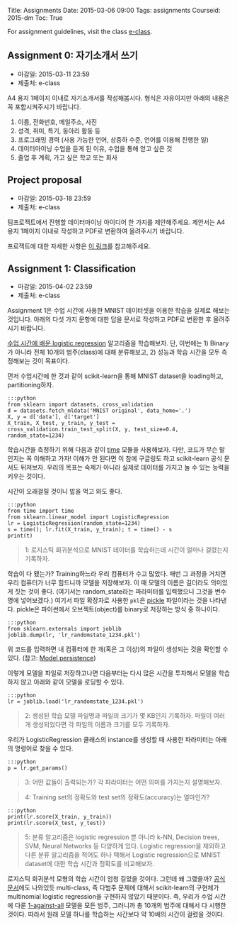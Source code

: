 Title: Assignments
Date: 2015-03-06 09:00
Tags: assignments
Courseid: 2015-dm
Toc: True

For assignment guidelines, visit the class <a href="http://eclass.seoultech.ac.kr">e-class</a>.

## Assignment 0: 자기소개서 쓰기

- 마감일: 2015-03-11 23:59
- 제출처: e-class

A4 용지 1페이지 이내로 자기소개서를 작성해봅시다.
형식은 자유이지만 아래의 내용은 꼭 포함시켜주시기 바랍니다.

1. 이름, 전화번호, 메일주소, 사진
2. 성격, 취미, 특기, 동아리 활동 등
3. 프로그래밍 경력 (사용 가능한 언어, 상중하 수준, 언어를 이용해 진행한 일)
4. 데이터마이닝 수업을 듣게 된 이유, 수업을 통해 얻고 싶은 것
5. 졸업 후 계획, 가고 싶은 학교 또는 회사 

## Project proposal

- 마감일: 2015-03-18 23:59
- 제출처: e-class

팀프로젝트에서 진행할 데이터마이닝 아이디어 한 가지를 제안해주세요.
제안서는 A4 용지 1페이지 이내로 작성하고 PDF로 변환하여 올려주시기 바랍니다.

프로젝트에 대한 자세한 사항은 [이 링크](http://www.lucypark.kr/courses/2015-dm/course-introduction.html#term-project-40)를 참고해주세요.

## Assignment 1: Classification

- 마감일: 2015-04-02 23:59
- 제출처: e-class

Assignment 1은 수업 시간에 사용한 MNIST 데이터셋을 이용한 학습을 실제로 해보는 것입니다.
아래의 다섯 가지 문항에 대한 답을 문서로 작성하고 PDF로 변환한 후 올려주시기 바랍니다.

[수업 시간에 배운 logistic regression](logistic-regression.html) 알고리즘을 학습해보자.
단, 이번에는 1) Binary가 아니라 전체 10개의 범주(class)에 대해 분류해보고, 2) 성능과 학습 시간을 모두 측정해보는 것이 목표이다.

먼저 수업시간에 한 것과 같이 scikit-learn을 통해 MNIST dataset을 loading하고, partitioning하자.

    :::python
    from sklearn import datasets, cross_validation
    d = datasets.fetch_mldata('MNIST original', data_home='.')
    X, y = d['data'], d['target']
    X_train, X_test, y_train, y_test = cross_validation.train_test_split(X, y, test_size=0.4, random_state=1234)

학습시간을 측정하기 위해 다음과 같이 [time](https://docs.python.org/3/library/time.html) 모듈을 사용해보자.
다만, 코드가 무슨 말인지는 꼭 이해하고 가자!
이해가 안 된다면 이 참에 구글링도 하고 scikit-learn 공식 문서도 뒤져보자.
우리의 목표는 숙제가 아니라 실제로 데이터를 가지고 놀 수 있는 능력을 키우는 것이다.

시간이 오래걸릴 것이니 밥을 먹고 와도 좋다.

    :::python
    from time import time
    from sklearn.linear_model import LogisticRegression
    lr = LogisticRegression(random_state=1234)
    s = time(); lr.fit(X_train, y_train); t = time() - s
    print(t)

> 1: 로지스틱 회귀분석으로 MNIST 데이터를 학습하는데 시간이 얼마나 걸렸는지 기록하자.

학습이 다 됐는가? Training하느라 우리 컴퓨터가 수고 많았다.
매번 그 과정을 거치면 우리 컴퓨터가 너무 힘드니까 모델을 저장해보자.
이 때 모델의 이름은 길더라도 의미있게 짓는 것이 좋다.
(여기서는 random_state라는 파라미터를 입력했으니 그것을 변수명에 넣어보겠다.)
여기서 파일 확장자로 사용한 `pkl`은 [pickle](https://docs.python.org/3/library/pickle.html) 파일이라는 것을 나타낸다.
pickle은 파이썬에서 오브젝트(object)를 binary로 저장하는 방식 중 하나이다.

    :::python
    from sklearn.externals import joblib
    joblib.dump(lr, 'lr_randomstate_1234.pkl')

위 코드를 입력하면 내 컴퓨터에 한 개(혹은 그 이상)의 파일이 생성되는 것을 확인할 수 있다.
(참고: [Model persistence](http://scikit-learn.org/stable/modules/model_persistence.html))

이렇게 모델을 파일로 저장하고나면 다음부터는 다시 많은 시간을 투자해서 모델을 학습하지 않고 아래와 같이 모델을 로딩할 수 있다.

    :::python
    lr = joblib.load('lr_randomstate_1234.pkl')

> 2: 생성된 학습 모델 파일명과 파일의 크기가 몇 KB인지 기록하자.
파일이 여러 개 생성되었다면 각 파일의 이름과 크기를 모두 기록하자.

우리가 LogisticRegression 클래스의 instance를 생성할 때 사용한 파라미터는 아래의 명령어로 찾을 수 있다.

    :::python
    p = lr.get_params()

> 3: 어떤 값들이 출력되는가? 각 파라미터는 어떤 의미를 가지는지 설명해보자.

> 4: Training set의 정확도와 test set의 정확도(accuracy)는 얼마인가?

    :::python
    print(lr.score(X_train, y_train))
    print(lr.score(X_test, y_test))

> 5: 분류 알고리즘은 logistic regression 뿐 아니라 k-NN, Decision trees, SVM, Neural Networks 등 다양하게 있다. Logistic regression을 제외하고 다른 분류 알고리즘을 적어도 하나 택해서 Logistic regression으로 MNIST dataset에 대한 학습 시간과 정확도를 비교해보자.

로지스틱 회귀분석 모형의 학습 시간이 엄청 길었을 것이다.
그런데 왜 그랬을까?
[공식 문서](http://scikit-learn.org/stable/modules/generated/sklearn.linear_model.LogisticRegression.html)에도 나와있듯 multi-class, 즉 다범주 문제에 대해서 scikit-learn의 구현체가 multinomial logistic regression을 구현하지 않았기 때문이다.
즉, 우리가 수업 시간에 다룬 [1-against-all](http://localhost:8000/2015-dm/logistic-regression.html#6-1범주-mnist-1-against-all) 모델을 모든 범주, 그러니까 총 10개의 범주에 대해서 다 시행한 것이다.
따라서 원래 모델 하나를 학습하는 시간보다 약 10배의 시간이 걸렸을 것이다.

<!--
> 5: 분류문제의 성능을 측정할 때는 위의 정확도(accuracy) 뿐 아니라 precision, recall, f-measure 등도 사용된다. 1) 각각은 어떤 의미를 가지며 어떻게 계산하는가? 2) 실제로 값도 구해보고, 3) 도출된 네 가지 지표 accuracy, precision, recall, f-measure을 통해 우리 모델이 잘 학습되었는지 판단해보자.
1. 아래의 코드로 logistic regression의 coefficient들을 그림으로 그려보자.
어떤 모양을 가지는가? 이것이 뜻하는 바는 무엇일까?

        :::python
        plt.matshow(lr.coef_.reshape(28, 28))
        plt.colorbar()
        plt.savefig('lr_coef.png')

## Assignment 3: 분류기 비교

- 마감일: 2015-04-02 23:59
- 제출처: e-class

지금까지 우리는 logistic regression, decision trees, k-NN, ANN, SVM 등의 분류 알고리즘에 대해 배웠거나 배울 것이다.
이들의 특성은 어떻게 다른가?
각각의 알고리즘은 어떤 데이터셋과 상황에 적합하다고 볼 수 있는가?
[iris](http://scikit-learn.org/stable/modules/generated/sklearn.datasets.load_iris.html) 데이터셋을 이용해 각 분류기의 성능을 비교해보자.
    - 참고: [Scikit-learn classifier comparison](http://scikit-learn.org/stable/auto_examples/plot_classifier_comparison.html)
-->
